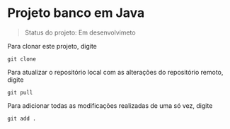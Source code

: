<h1> Projeto banco em Java  </h1> 

> Status do projeto: Em desenvolvimeto

Para clonar este projeto, digite 

``` 
git clone 
```
Para atualizar o repositório local com as alterações do repositório remoto, digite

```
git pull
```
Para adicionar todas as modificações realizadas de uma só vez, digite
```
git add .
``` 
